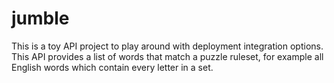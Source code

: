# jumble

This is a toy API project to play around with deployment integration options. This API provides a list of words that match a puzzle ruleset, for example all English words which contain every letter in a set.

